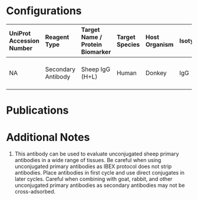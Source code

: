 # Configurations

| UniProt Accession Number   | Reagent Type       | Target Name / Protein Biomarker   | Target Species   | Host Organism   | Isotype   | Clonality   | Vendor                   | Catalog Number   | Conjugate   | RRID       | Availability   | Method        | Tissue Preservation               | Target Tissue   | Tissue State   | Detergent         | Antigen Retrieval Conditions   | Dye Inactivation Conditions   | Recommend   | Agree               | Disagree   | Contributor         | Notes       |
|:---------------------------|:-------------------|:----------------------------------|:-----------------|:----------------|:----------|:------------|:-------------------------|:-----------------|:------------|:-----------|:---------------|:--------------|:----------------------------------|:----------------|:---------------|:------------------|:-------------------------------|:------------------------------|:------------|:--------------------|:-----------|:--------------------|:------------|
| NA                         | Secondary Antibody | Sheep IgG (H+L)                   | Human            | Donkey          | IgG       | Polyclonal  | Thermo Fisher Scientific | A-11015          | AF488       | AB_2534082 | Stock          | IBEX2D Manual | 1:4 Cytofix/Cytoperm Fixed Frozen | Lymph Node      | NA             | 0.3% Triton-X-100 | NA                             | 1 mg/ml LiBH4 15 minutes      | Yes         | 0000-0003-4379-8967 | NA         | 0000-0003-4379-8967 | [1](#notes) |

# Publications



# Additional Notes

<a name="notes"></a>
1. This antibody can be used to evaluate unconjugated sheep primary antibodies in a wide range of tissues. Be careful when using unconjugated primary antibodies as IBEX protocol does not strip antibodies. Place antibodies in first cycle and use direct conjugates in later cycles. Careful when combining with goat, rabbit, and other unconjugated primary antibodies as secondary antibodies may not be cross-adsorbed.
